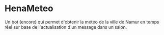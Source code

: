 # HenaMeteo
Un bot (encore) qui permet d'obtenir la météo de la ville de Namur en temps réel sur base de l'actualisation d'un message dans un salon.

